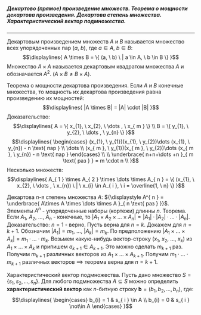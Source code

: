 ##### Декартово (прямое) произведение множеств. Теорема о мощности декартова произведения. Декартова степень множества. Характеристический вектор подмножества.
---
Декартовым произведением множеств ${\displaystyle A}$ и ${\displaystyle B}$ называется множество всех упорядоченных пар ${\displaystyle (a, \ b)}$, где ${\displaystyle a \in A, \ b \in B}$:
$$\displaylines{
A \times B = \{ (a, \  b) \ | a \in A, \  b \in  B \}
}$$
Множество ${\displaystyle A \times A}$ называется декартовым квадратом множества ${\displaystyle A}$ и обозначается ${\displaystyle A ^{ 2 }}$. ${\displaystyle (A \times B \neq B \times A)}$.

Теорема о мощности декартова произведения.
Если ${\displaystyle A}$ и ${\displaystyle B}$ конечные множества, то мощность их декартова произведения равна произведению их мощностей:
$$\displaylines{
|A \times B| = |A| \cdot |B| 
}$$
Доказательство:
$$\displaylines{
A = \{ x_{1}, \  x_{2}, \  \dots , \  x_{ m } \} \\
B = \{ y_{1}, \  y_{2}, \  \dots , \  y_{n} \}
}$$
$$\displaylines{
\begin{cases}
(x_{1}, \  y_{1})(x_{1}, \  y_{2})\dots (x_{1}, \  y_{n}) - n \text{ пар }  \\
\dots  \\
(x_{ m }, \  y_{1})(x_{ m }, \  y_{2})\dots (x_{ m }, \  y_{n}) - n \text{ пар }
\end{cases} \\ \\
\underbrace{ n+n+\dots +n }_{ m \text{ раз } } = m \cdot  n \\
}$$
Несколько множеств:
$$\displaylines{
A_{ 1 } \times  A_{ 2 } \times \dots \times A_{ n } = \{ (x_{1}, \  x_{2}, \ \dots , \  x_{n}) \ | \ x_{i} \in  A_{ i }, \  i = \overline{1, \  n} \}
}$$

Декартова ${\displaystyle n}$-я степень множества ${\displaystyle A}$: ${\displaystyle A^{ n } = \underbrace{ A\times A \times \dots \times A }_{ n \text{ раз } }}$. Элементы ${\displaystyle A^{ n }}$ - упорядоченные наборы (кортежи) длинны ${\displaystyle n}$.
Теорема. Если ${\displaystyle A_{ 1 }, \ A_{ 2 }, \ \dots, \  A_{ n }}$ - конечные, то ${\displaystyle |A_{ 1 } \times A_{ 2 } \times \dots \times A_{ n }| = |A_{ 1 }| \cdot |A_{ 2 }| \cdot \dots \cdot |A_{ n }|}$.
Доказательство:
${\displaystyle n = 1}$ - верно.
Пусть верна для ${\displaystyle n = k}$.
Докажем для ${\displaystyle n = k+1}$. Обозначим ${\displaystyle |A_{ 1 }| = m_{ 1 }, \ \dots, \ |A_{ k }| = m_{k}}$. По предположению ${\displaystyle |A_{ 1 } \times \dots \times A_{ k }| = m_{1} \cdot \dots \cdot m_{ k }}$. Возьмем какую-нибудь вектор-строку ${\displaystyle (x_{1}, \ x_{2}, \ \dots, \ x_{k})}$ из ${\displaystyle A_{ 1 }\times\dots\times A_{ k }}$ и припишем ${\displaystyle a_{ k+1 } \in A_{ k+1 }}$. Это можно сделать ${\displaystyle m_{ k+1 }}$ раз. Получим ${\displaystyle m_{ k+1 }}$ различных векторов из ${\displaystyle A_{ 1 } \times \dots \times A_{ k+1 }}$. Получим ${\displaystyle m_{1} \cdot \dots \cdot m_{ k+1 }}$ различных векторов ${\displaystyle \implies}$ теорема верна для ${\displaystyle n = k+1}$.


Характеристический вектор подмножества.
Пусть дано множество $S = \{{s_{1}, s_{2}, \dots, s_{n}}\}$. Для любого подмножества ${A \subseteq S}$ можно определить **характеристический вектор** как $n$-битную строку ${\mathbf{b} = (b_{1}, b_{2}, \dots, b_{n})}$, где:
$$\displaylines{
\begin{cases}
b_{i} = 1 & s_{ i } \in  A  \\
b_{i} = 0  & s_{ i } \not\in A
\end{cases}
}$$
